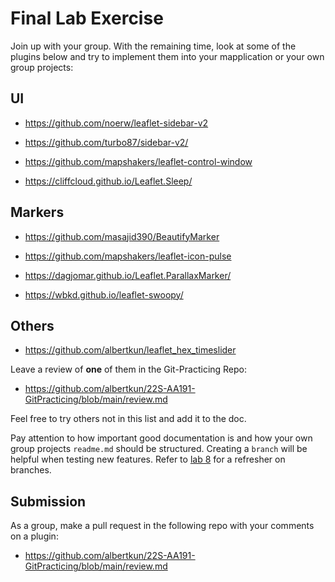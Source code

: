 # Final Lab Exercise

Join up with your group. With the remaining time, look at some of the plugins below and try to implement them into your mapplication or your own group projects:

## UI

- https://github.com/noerw/leaflet-sidebar-v2
 
- https://github.com/turbo87/sidebar-v2/

- https://github.com/mapshakers/leaflet-control-window

- https://cliffcloud.github.io/Leaflet.Sleep/
  
## Markers
  
- https://github.com/masajid390/BeautifyMarker

- https://github.com/mapshakers/leaflet-icon-pulse

- https://dagjomar.github.io/Leaflet.ParallaxMarker/

- https://wbkd.github.io/leaflet-swoopy/

## Others

- https://github.com/albertkun/leaflet_hex_timeslider

Leave a review of **one** of them in the Git-Practicing Repo:

- https://github.com/albertkun/22S-AA191-GitPracticing/blob/main/review.md

Feel free to try others not in this list and add it to the doc.

Pay attention to how important good documentation is and how your own group projects `readme.md` should be structured. Creating a `branch` will be helpful when testing new features. Refer to [lab 8](../week8/2.md) for a refresher on branches.

## Submission

As a group, make a pull request in the following repo with your comments on a plugin:

- https://github.com/albertkun/22S-AA191-GitPracticing/blob/main/review.md